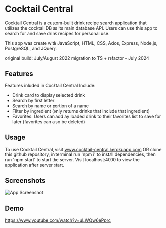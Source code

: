 # Cocktail Central

Cocktail Central is a custom-built drink recipe search application that utilizes the cocktail DB as its main database API. 
Users can use this app to search for and save drink recipes for personal use. 

This app was create with JavaScript, HTML, CSS, Axios, Express, Node.js, PostgreSQL, and JQuery. 

original build: July/August 2022
migration to TS + refactor - July 2024

## Features

Features inluded in Cocktail Central Include:

- Drink card to display selected drink
- Search by first letter
- Search by name or portion of a name
- Filter by ingredient (only returns drinks that include that ingredient)
- Favorites: Users can add ay loaded drink to their favorites list to save for later (favorites can also be deleted)

## Usage

To use Cocktail Central, visit www.cocktail-central.herokuapp.com OR clone this github repository, in terminal run 'npm i' 
to install dependencies, then run 'npm start' to start the server. Visit localhost:4000 to view the application after server start. 


## Screenshots

![App Screenshot](https://cocktail-central.herokuapp.com/images/cocktail-central-screenshot.png)


## Demo

https://www.youtube.com/watch?v=uLWQw6ePprc

